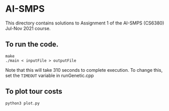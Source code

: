 # AI-SMPS

This directory contains solutions to Assignment 1 of the AI-SMPS (CS6380) Jul-Nov 2021 course.

## To run the code.
```
make
./main < inputFile > outputFile
```
Note that this will take 310 seconds to complete execution. To change this, set the ```TIMEOUT``` variable in runGenetic.cpp

## To plot tour costs
```
python3 plot.py
```
